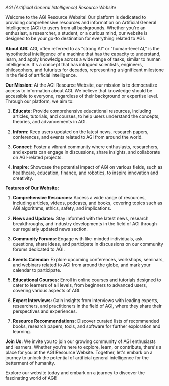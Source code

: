 *AGI (Artificial General Intelligence) Resource Website*

Welcome to the AGI Resource Website! Our platform is dedicated to providing comprehensive resources and information on Artificial General Intelligence (AGI) to users from all backgrounds. Whether you're an enthusiast, a researcher, a student, or a curious mind, our website is designed to be your go-to destination for everything related to AGI.

**About AGI:**
AGI, often referred to as "strong AI" or "human-level AI," is the hypothetical intelligence of a machine that has the capacity to understand, learn, and apply knowledge across a wide range of tasks, similar to human intelligence. It's a concept that has intrigued scientists, engineers, philosophers, and futurists for decades, representing a significant milestone in the field of artificial intelligence.

**Our Mission:**
At the AGI Resource Website, our mission is to democratize access to information about AGI. We believe that knowledge should be accessible to everyone, regardless of their background or expertise level. Through our platform, we aim to:

1. **Educate:** Provide comprehensive educational resources, including articles, tutorials, and courses, to help users understand the concepts, theories, and advancements in AGI.
  
2. **Inform:** Keep users updated on the latest news, research papers, conferences, and events related to AGI from around the world.
  
3. **Connect:** Foster a vibrant community where enthusiasts, researchers, and experts can engage in discussions, share insights, and collaborate on AGI-related projects.
  
4. **Inspire:** Showcase the potential impact of AGI on various fields, such as healthcare, education, finance, and robotics, to inspire innovation and creativity.

**Features of Our Website:**

1. **Comprehensive Resources:** Access a wide range of resources, including articles, videos, podcasts, and books, covering topics such as AGI algorithms, ethics, safety, and implications.

2. **News and Updates:** Stay informed with the latest news, research breakthroughs, and industry developments in the field of AGI through our regularly updated news section.

3. **Community Forums:** Engage with like-minded individuals, ask questions, share ideas, and participate in discussions on our community forums dedicated to AGI.

4. **Events Calendar:** Explore upcoming conferences, workshops, seminars, and webinars related to AGI from around the globe, and mark your calendar to participate.

5. **Educational Courses:** Enroll in online courses and tutorials designed to cater to learners of all levels, from beginners to advanced users, covering various aspects of AGI.

6. **Expert Interviews:** Gain insights from interviews with leading experts, researchers, and practitioners in the field of AGI, where they share their perspectives and experiences.

7. **Resource Recommendations:** Discover curated lists of recommended books, research papers, tools, and software for further exploration and learning.

**Join Us:**
We invite you to join our growing community of AGI enthusiasts and learners. Whether you're here to explore, learn, or contribute, there's a place for you at the AGI Resource Website. Together, let's embark on a journey to unlock the potential of artificial general intelligence for the betterment of humanity.

Explore our website today and embark on a journey to discover the fascinating world of AGI!
